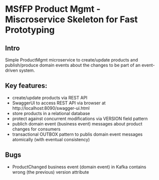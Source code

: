 # MSfFP Product Mgmt - Miscroservice Skeleton for Fast Prototyping

## Intro
Simple ProductMgmt microservice to create/update products and publish/produce domain events about the changes to be part of an event-driven system. 

## Key features:
* create/update products via REST API
* SwaggerUI to access REST API via browser at http://localhost:8090/swagger-ui.html
* store products in a relational database
* protect against concurrent modifications via VERSION field pattern
* publich domain event (business event) messages about product changes for consumers
* transactional OUTBOX pattern to publis domain event messages atomically (with eventual consistency)

## Bugs
* ProductChanged business event (domain event) in Kafka contains wrong (the previous) version attribute
